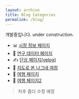 ```yaml
---
layout: archive
title: Blog Categories
permalink: /blog/
---
```



개발중입니다.
under construction.

- 📊 [시장 정보 페이지](/investment/)
- 📂 [연구 데이터 페이지](/research-data/)
- ✍️ [단상 페이지(velog)](https://velog.io/@beajinsu/posts)
- 🧳 [지도로 본 나그네 여정](/travel_map)
- 🧳 [여행 페이지](/travel/)
- 🧳 [여행 페이지2](/travel2/)

> 차후 좀더 수정 예정
